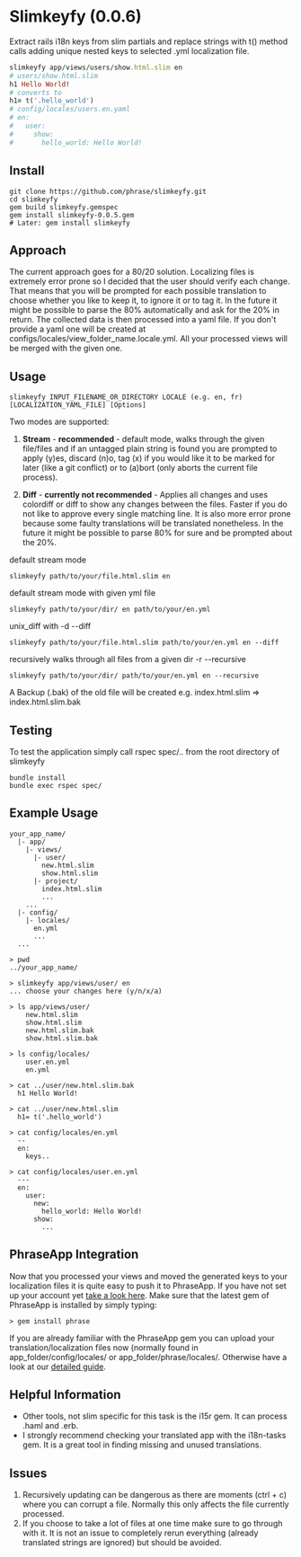 Slimkeyfy (0.0.6)
========
Extract rails i18n keys from slim partials and replace strings with t() method calls adding unique nested keys to selected .yml localization file.
```ruby
slimkeyfy app/views/users/show.html.slim en
# users/show.html.slim
h1 Hello World!
# converts to
h1= t('.hello_world') 
# config/locales/users.en.yaml
# en: 
#   user:
#     show:
#       hello_world: Hello World!
```

Install
------
```unix
git clone https://github.com/phrase/slimkeyfy.git 
cd slimkeyfy
gem build slimkeyfy.gemspec
gem install slimkeyfy-0.0.5.gem
# Later: gem install slimkeyfy
```

Approach
--------
The current approach goes for a 80/20 solution. Localizing files is extremely error prone so I decided that the user should verify each change. That means that you will be prompted for each possible translation to choose whether you like to keep it, to ignore it or to tag it. In the future it might be possible to parse the 80% automatically and ask for the 20% in return. The collected data is then processed into a yaml file. If you don't provide a yaml one will be created at configs/locales/view_folder_name.locale.yml. All your processed views will be merged with the given one.

Usage
-----
```unix
slimkeyfy INPUT_FILENAME_OR_DIRECTORY LOCALE (e.g. en, fr) [LOCALIZATION_YAML_FILE] [Options]
```
Two modes are supported:

1. **Stream** - **recommended** - default mode, walks through the given file/files and if an untagged plain string is found you are prompted to apply (y)es, discard (n)o, tag (x) if you would like it to be marked for later (like a git conflict) or to (a)bort (only aborts the current file process).

2. **Diff** - **currently not recommended** - Applies all changes and uses colordiff or diff to show any changes between the files. Faster if you do not like to approve every single matching line. It is also more error prone because some faulty translations will be translated nonetheless. In the future it might be possible to parse 80% for sure and be prompted about the 20%.

default stream mode
```unix
slimkeyfy path/to/your/file.html.slim en
```
default stream mode with given yml file
```unix
slimkeyfy path/to/your/dir/ en path/to/your/en.yml
```
unix_diff with -d --diff
```unix
slimkeyfy path/to/your/file.html.slim path/to/your/en.yml en --diff
```
recursively walks through all files from a given dir -r --recursive
```unix
slimkeyfy path/to/your/dir/ path/to/your/en.yml en --recursive
```
A Backup (.bak) of the old file will be created e.g. index.html.slim => index.html.slim.bak

Testing
-----

To test the application simply call rspec spec/.. from the root directory of slimkeyfy

```unix
bundle install
bundle exec rspec spec/
```

Example Usage
-------------
```unix
your_app_name/
  |- app/
    |- views/
      |- user/
        new.html.slim
        show.html.slim
      |- project/
        index.html.slim
        ...
    ...
  |- config/
    |- locales/
      en.yml
      ...
  ...

> pwd
../your_app_name/
 
> slimkeyfy app/views/user/ en
... choose your changes here (y/n/x/a)

> ls app/views/user/
    new.html.slim
    show.html.slim
    new.html.slim.bak
    show.html.slim.bak
    
> ls config/locales/
    user.en.yml
    en.yml
    
> cat ../user/new.html.slim.bak
  h1 Hello World!
    
> cat ../user/new.html.slim
  h1= t('.hello_world')
 
> cat config/locales/en.yml
  --
  en:
    keys..
          
> cat config/locales/user.en.yml
  ---
  en:
    user:
      new:
        hello_world: Hello World!
      show:
        ...
```
PhraseApp Integration
--------------------
Now that you processed your views and moved the generated keys to your localization files it is quite easy to push it to PhraseApp. If you have not set up your account yet [take a look here](https://phraseapp.com/docs/about/setup-your-translations-with-phraseapp?language=en). Make sure that the latest gem of PhraseApp is installed by simply typing:
```unix
> gem install phrase
```
If you are already familiar with the PhraseApp gem you can upload your translation/localization files now (normally found in app_folder/config/locales/ or app_folder/phrase/locales/. Otherwise have a look at our [detailed guide](https://phraseapp.com/docs/about/access-your-locale-files-with-the-api-client?language=en).


Helpful Information
-------------------
* Other tools, not slim specific for this task is the i15r gem. It can process .haml and .erb.
* I strongly recommend checking your translated app with the i18n-tasks gem. It is a great tool in     finding missing and unused translations.

Issues
------

1. Recursively updating can be dangerous as there are moments (ctrl + c) where you can corrupt a file. Normally this only affects the file currently processed.
2. If you choose to take a lot of files at one time make sure to go through with it. It is not an issue to completely rerun everything (already translated strings are ignored) but should be avoided.
